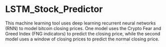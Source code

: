 # LSTM_Stock_Predictor

This machine learning tool uses deep learning recurrent neural networks (RNN) to model bitcoin closing prices. One model uses the Crypto Fear and Greed Index (FNG indicators) to predict the closing price, while the second model uses a window of closing prices to predict the normal closing price.
